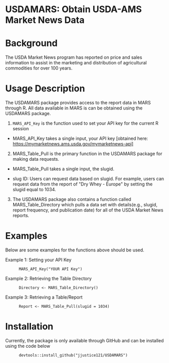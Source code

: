 # USDAMARS: Obtain USDA-AMS Market News Data
# Background
The USDA Market News program has reported on price and sales information to assist in the marketing and distribution of agricultural commodities for over 100 years.

# Usage Description
The USDAMARS package provides access to the report data in MARS through R. All data available in MARS is can be obtained using the USDAMARS package.

1. `MARS_API_Key` is the function used to set your API key for the current R session

  - MARS_API_Key takes a single input, your API key [obtained here: https://mymarketnews.ams.usda.gov/mymarketnews-api]

2. MARS_Table_Pull is the primary function in the USDAMARS package for making data requests.

  - MARS_Table_Pull takes a single input, the slugid.

  - slug ID: Users can request data based on slugid. For example, users can request data from the report of "Dry Whey - Europe" by setting the slugid equal to 1034.

3. The USDAMARS package also contains a function called MARS_Table_Directory which pulls a data set with details(e.g., slugid, report frequency, and publication date) for all of the USDA Market News reports.

# Examples
Below are some examples for the functions above should be used.

Example 1: Setting your API Key
        
          MARS_API_Key("YOUR API Key")

Example 2: Retrieving the Table Directory

          Directory <- MARS_Table_Directory()

Example 3: Retrieving a Table/Report

          Report <- MARS_Table_Pull(slugid = 1034)

# Installation
Currently, the package is only available through GitHub and can be installed using the code below
          
          devtools::install_github("jjustice121/USDAMARS")

